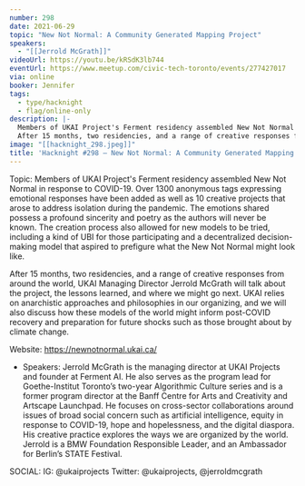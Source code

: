 ```yaml
---
number: 298
date: 2021-06-29
topic: "New Not Normal: A Community Generated Mapping Project"
speakers:
  - "[[Jerrold McGrath]]"
videoUrl: https://youtu.be/kRSdK3lb744
eventUrl: https://www.meetup.com/civic-tech-toronto/events/277427017
via: online
booker: Jennifer
tags:
  - type/hacknight
  - flag/online-only
description: |-
  Members of UKAI Project's Ferment residency assembled New Not Normal in response to COVID-19. Over 1300 anonymous tags expressing emotional responses have been added as well as 10 creative projects that arose to address isolation during the pandemic. The emotions shared possess a profound sincerity and poetry as the authors will never be known. The creation process also allowed for new models to be tried, including a kind of UBI for those participating and a decentralized decision-making model that aspired to prefigure what the New Not Normal might look like.
  After 15 months, two residencies, and a range of creative responses from around the world, UKAI Managing Director Jerrold McGrath will talk about the project, the lessons learned, and where we might go next. UKAI relies on anarchistic approaches and philosophies in our organizing, and we will also discuss how these models of the world might inform post-COVID recovery and preparation for future shocks such as those brought about by climate change.  Website: https://newnotnormal.ukai.ca/
image: "[[hacknight_298.jpeg]]"
title: 'Hacknight #298 – New Not Normal: A Community Generated Mapping Project'
---
```


Topic:
Members of UKAI Project's Ferment residency assembled New Not Normal in response to COVID-19. Over 1300 anonymous tags expressing emotional responses have been added as well as 10 creative projects that arose to address isolation during the pandemic. The emotions shared possess a profound sincerity and poetry as the authors will never be known. The creation process also allowed for new models to be tried, including a kind of UBI for those participating and a decentralized decision-making model that aspired to prefigure what the New Not Normal might look like.

After 15 months, two residencies, and a range of creative responses from around the world, UKAI Managing Director Jerrold McGrath will talk about the project, the lessons learned, and where we might go next. UKAI relies on anarchistic approaches and philosophies in our organizing, and we will also discuss how these models of the world might inform post-COVID recovery and preparation for future shocks such as those brought about by climate change.

Website: https://newnotnormal.ukai.ca/

+ Speakers:
Jerrold McGrath is the managing director at UKAI Projects and founder at Ferment AI. He also serves as the program lead for Goethe-Institut Toronto’s two-year Algorithmic Culture series and is a former program director at the Banff Centre for Arts and Creativity and Artscape Launchpad. He focuses on cross-sector collaborations around issues of broad social concern such as artificial intelligence, equity in response to COVID-19, hope and hopelessness, and the digital diaspora. His creative practice explores the ways we are organized by the world. Jerrold is a BMW Foundation Responsible Leader, and an Ambassador for Berlin’s STATE Festival.

SOCIAL:
IG: @ukaiprojects
Twitter: @ukaiprojects, @jerroldmcgrath

